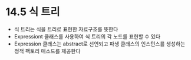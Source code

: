 # 14.5 식 트리
* 식 트리는 식을 트리로 표현한 자료구조를 뜻한다
* Expressiont 클래스를 사용하여 식 트리의 각 노드를 표현할 수 있다
* Expression 클래스는 abstract로 선언되고 파생 클래스의 인스턴스를 생성하는 정적 팩토리 매소드를 제공한다


